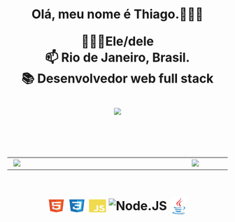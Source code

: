 
<h1 align="center">Olá, meu nome é Thiago.👨🏻‍💻

<p>🧔🏻‍♂️Ele/dele<br/>📫 Rio de Janeiro, Brasil.<br/>📚 Desenvolvedor web full stack<br/>

<div>

<a href="https://www.linkedin.com/in/thiago-pereira-46553b21a/" target="_blank"><img src="https://img.shields.io/badge/-LinkedIn-%230077B5?style=for-the-badge&logo=linkedin&logoColor=white" target="_blank"></a>
</div> <br/>


<table align="center">
  <tr>
      <td><img width="380px" align="left" src="https://github-readme-stats.vercel.app/api?username=thiagopgc&count_private=true&show_icons=true&theme=dark" /></td>
      <td><img width="380px" align="left" src="https://github-readme-stats.vercel.app/api/top-langs/?username=thiagopgc&layout=compact&count_private=true&theme=dark" /></td>
  </tr>  
</table>

<div style="display: inline_block" align="center"><br>
  <img align="center" alt="HTML5" height="30" width="40" src="https://raw.githubusercontent.com/devicons/devicon/master/icons/html5/html5-original.svg">
  <img align="center" alt="CSS3" height="30" width="40" src="https://raw.githubusercontent.com/devicons/devicon/master/icons/css3/css3-original.svg">
  <img align="center" alt="Javascript" height="30" width="40" src="https://raw.githubusercontent.com/devicons/devicon/master/icons/javascript/javascript-plain.svg">
  <img align="center" alt="Node.JS" height="40" width="40" src="https://img.icons8.com/color/452/nodejs.png">
  <img align="center" alt="Java" height="40" width="40" src="https://raw.githubusercontent.com/devicons/devicon/master/icons/java/java-original.svg">
</div> <br/>
 
